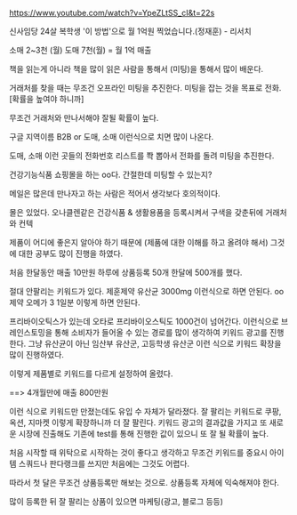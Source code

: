 https://www.youtube.com/watch?v=YpeZLtSS_cI&t=22s

신사임당 24살 복학생 '이 방법'으로 월 1억원 찍었습니다.(정재훈) - 리서치

소매 2~3천 (월)
도매 7천(월)
= 월 1억 매출

책을 읽는게 아니라 책을 많이 읽은 사람을 통해서 (미팅)을 통해서 많이 배운다.

거래처를 찾을 때는 무조건 오프라인 미팅을 추진한다. 미팅을 잡는 것을 목표로 전화.
[확률을 높여야 하니까]

무조건 거래처와 만나서해야 잘될 확률이 높다.

구글 지역이름 B2B or 도매, 소매 이런식으로 치면 많이 나온다.

도매, 소매 이런 곳들의 전화번호 리스트를 쫙 뽑아서 전화를 돌려 미팅을 추진한다.

건강기능식품 쇼핑몰을 하는 oo다. 간절한데 미팅할 수 있는지?

메일은 많은데 만나자고 하는 사람은 적어서 생각보다 호의적이다.

몰은 있었다. 오나클렌같은 건강식품 & 생활용품을 등록시켜서 구색을 갖춘뒤에 거래처와 컨텍

제품이 어디에 좋은지 알아야 하기 때문에 (제품에 대한 이해를 하고 올려야 해서)
그것에 대한 공부도 많이 진행을 하였다.

처음 한달동안 매출 10만원
하루에 상품등록 50개 한달에 500개를 했다.

절대 안팔리는 키워드가 있다. 제훈제약 유산균 3000mg 이런식으로 하면 안된다.
oo제약 오메가 3 1일분 이렇게 하면 안된다.

프리바이오틱스가 있는데 오타로 프리바이오스틱도 1000건이 넘어간다.
이런식으로 브레인스토밍을 통해 소비자가 들어올 수 있는 경로를 많이 생각하여 키워드 광고를 진행한다.
그냥 유산균이 아닌 임산부 유산군, 고등학생 유산군 이런 식으로 키워드 확장을 많이 진행하였다.

이렇게 제품별로 키워드를 다르게 설정하여 올렸다.

==> 4개월만에 매출 800만원

이런 식으로 키워드만 만졌는데도 유입 수 자체가 달라졌다. 
잘 팔리는 키워드로 쿠팡, 옥션, 지마켓 이렇게 확장하니까 더 잘 팔린다.
키워드 광고의 결과값을 가지고 또 새로운 시장에 진출해도 기존에 test를 통해 진행한 값이 있으니 또 잘 될 확률이 높다.

처음 시작할 때 위탁으로 시작하는 것이 좋다고 생각하고 무조건 키워드를 중요시
아이템 스쿼드나 판다랭크를 쓰지만 처음에는 그것도 어렵다.

따라서 첫 달은 무조건 상품등록만 해보는 것으로. 
상품등록 자체에 익숙해져야 한다.

많이 등록한 뒤 잘 팔리는 상품이 있으면 마케팅(광고, 블로그 등등)

